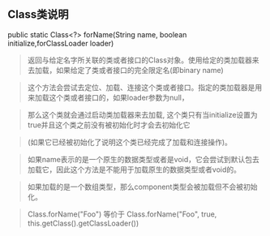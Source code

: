 ## Class类说明

public static Class<?> forName(String name, boolean initialize,forClassLoader loader)

> 返回与给定名字所关联的类或者接口的Class对象。使用给定的类加载器来去加载，如果给定了类或者接口的完全限定名(即binary name)

> 这个方法会尝试去定位、加载、连接这个类或者接口。指定的类加载器是用来加载这个类或者接口的，如果loader参数为null，

> 那么这个类就会通过启动类加载器来去加载, 这个类只有当initialize设置为true并且这个类之前没有被初始化时才会去初始化它

> (如果它已经被初始化了说明这个类已经完成了加载和连接操作)。


> 如果name表示的是一个原生的数据类型或者是void，它会尝试到默认包去加载它，因此这个方法是不能用于加载原生的数据类型或者void的。

> 如果加载的是一个数组类型，那么component类型会被加载但不会被初始化。

> Class.forName("Foo") 等价于 Class.forName("Foo", true, this.getClass().getClassLoader())



































